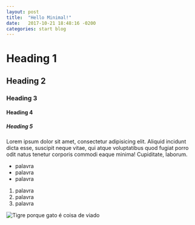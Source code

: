```yaml
---
layout: post
title:  "Hello Minimal!"
date:   2017-10-21 18:48:16 -0200
categories: start blog
---
```


# Heading 1
## Heading 2
### Heading 3
#### Heading 4
##### Heading 5

Lorem ipsum dolor sit amet, consectetur adipisicing elit. Aliquid incidunt dicta esse, suscipit neque vitae, qui atque voluptatibus quod fugiat porro odit natus tenetur corporis commodi eaque minima! Cupiditate, laborum.

- palavra
- palavra
- palavra

1. palavra
1. palavra
1. palavra

![Tigre porque gato é coisa de viado](http://hdimages.org/wp-content/uploads/2016/11/tiger-images-HD12.jpg)
